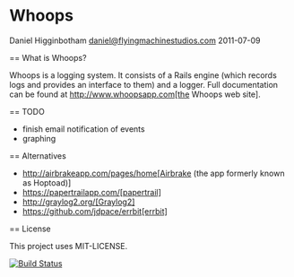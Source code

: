 Whoops
======
Daniel Higginbotham <daniel@flyingmachinestudios.com>
2011-07-09

== What is Whoops?

Whoops is a logging system. It consists of a Rails engine (which records logs and provides an interface to them) and a logger. Full documentation can be found at http://www.whoopsapp.com[the Whoops web site].

== TODO

* finish email notification of events
* graphing

== Alternatives

* http://airbrakeapp.com/pages/home[Airbrake (the app formerly known as Hoptoad)]
* https://papertrailapp.com/[papertrail]
* http://graylog2.org/[Graylog2]
* https://github.com/jdpace/errbit[errbit]

== License

This project uses MIT-LICENSE.

[![Build Status](https://travis-ci.org/alexw668/whoops.png)](https://travis-ci.org/alexw668/whoops)
